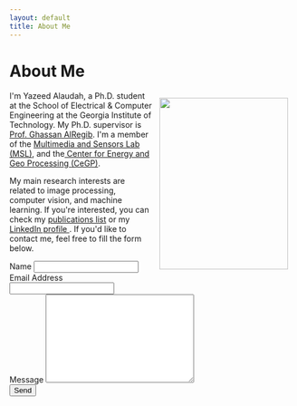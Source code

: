 ```yaml
---
layout: default
title: About Me
---
```


<h1 class="pageTitle">About Me</h1>

<div>
  <img src="{{ '/assets/img/yazeed.png' | prepend: site.baseurl }}" alt="" height="303" width="227" align="right" hspace="12" vspace="12">
</div>
 
<div>

  <p>I'm Yazeed Alaudah, a Ph.D. student at the School of Electrical & Computer Engineering at the Georgia Institute of Technology. My Ph.D. supervisor is  <a href="http://users.ece.gatech.edu/gregib/">Prof. Ghassan AlRegib</a>. I'm a member of the <a href="http://www2.ece.gatech.edu/research/labs/msl/index.html"> Multimedia and Sensors Lab (MSL)</a>, and the<a href= "http://cegp.ece.gatech.edu/"> Center for Energy and Geo Processing (CeGP)</a>. 

  My main research interests are related to image processing, computer vision, and machine learning. If you're interested, you can check my  <a href="http://www.yalaudah.com/publications"> publications list</a> or my <a href= "https://www.linkedin.com/in/alaudah"> LinkedIn profile </a>. If you'd like to contact me, feel free to fill the form below.</p> 


<form action="http://formspree.io/yalaudah@gmail.com" method="POST">
    <label for="name">Name</label>    
    <input type="text" id="name" name="name" class="full-width"><br>
    <label for="email">Email Address</label>
    <input type="email" id="email" name="_replyto" class="full-width"><br>
    <label for="message">Message</label>
    <textarea name="message" id="message" cols="30" rows="10" class="full-width"></textarea><br>
    <input type="submit" value="Send" class="button">
  </form>


</div>
